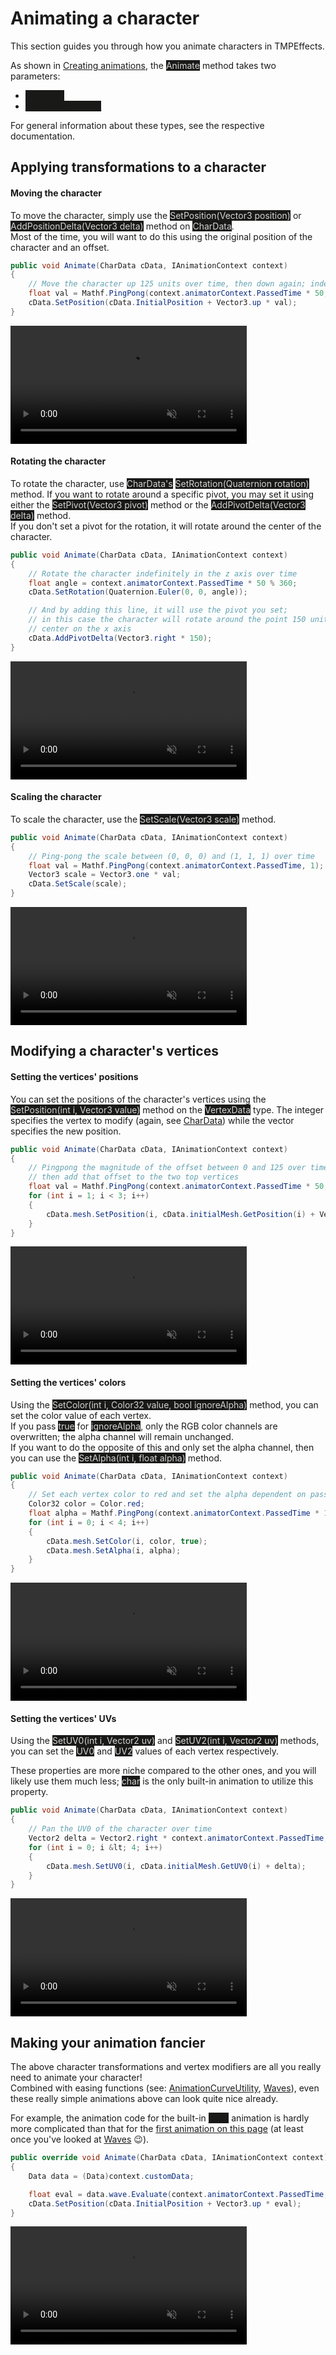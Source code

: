 # Animating a character 
This section guides you through how you animate characters in TMPEffects.

As shown in [Creating animations](tmpanimator_creatinganimations.md), the <mark style="color: lightgray; background-color: #191a18">Animate</mark> method takes two parameters:

- <mark style="color: lightgray; background-color: #191a18">[CharData](chardata.md)</mark>
- <mark style="color: lightgray; background-color: #191a18">[IAnimationContext](ianimationcontext.md)</mark>

For general information about these types, see the respective documentation.

## Applying transformations to a character
#### Moving the character
To move the character, simply use the <mark style="color: lightgray; background-color: #191a18">SetPosition(Vector3 position)</mark> or  <mark style="color: lightgray; background-color: #191a18">AddPositionDelta(Vector3 delta)</mark>
method on <mark style="color: lightgray; background-color: #191a18">CharData</mark>.  
Most of the time, you will want to do this using the original position of the character and an offset.

```csharp
public void Animate(CharData cData, IAnimationContext context)
{
    // Move the character up 125 units over time, then down again; indefinitely
    float val = Mathf.PingPong(context.animatorContext.PassedTime * 50, 125);
    cData.SetPosition(cData.InitialPosition + Vector3.up * val);
}
```

<video style="min-width: 300px; max-width: 2000px; width:75%; height:auto;" src="../videos/animatingacharacter/moving.mp4" width="320" height="240" autoplay loop muted>
  Your browser does not support the video tag.
</video>

#### Rotating the character
To rotate the character, use <mark style="color: lightgray; background-color: #191a18">CharData's</mark> <mark style="color: lightgray; background-color: #191a18">SetRotation(Quaternion rotation)</mark> method.
If you want to rotate around a specific pivot, you may set it using either the <mark style="color: lightgray; background-color: #191a18">SetPivot(Vector3 pivot)</mark> method or the <mark style="color: lightgray; background-color: #191a18">AddPivotDelta(Vector3 delta)</mark> method.  
If you don't set a pivot for the rotation, it will rotate around the center of the character.

```csharp
public void Animate(CharData cData, IAnimationContext context)
{
    // Rotate the character indefinitely in the z axis over time
    float angle = context.animatorContext.PassedTime * 50 % 360;
    cData.SetRotation(Quaternion.Euler(0, 0, angle));

    // And by adding this line, it will use the pivot you set;
    // in this case the character will rotate around the point 150 units from its
    // center on the x axis
    cData.AddPivotDelta(Vector3.right * 150);
}
```

<video style="min-width: 300px; max-width: 2000px; width:75%; height:auto;" src="../videos/animatingacharacter/rotating.mp4" width="320" height="240" autoplay loop muted>
  Your browser does not support the video tag.
</video>

#### Scaling the character
To scale the character, use the <mark style="color: lightgray; background-color: #191a18">SetScale(Vector3 scale)</mark> method.

```csharp
public void Animate(CharData cData, IAnimationContext context)
{
    // Ping-pong the scale between (0, 0, 0) and (1, 1, 1) over time
    float val = Mathf.PingPong(context.animatorContext.PassedTime, 1);
    Vector3 scale = Vector3.one * val;
    cData.SetScale(scale);
}
```

<video style="min-width: 300px; max-width: 2000px; width:75%; height:auto;" src="../videos/animatingacharacter/scaling.mp4" width="320" height="240" autoplay loop muted>
  Your browser does not support the video tag.
</video>

## Modifying a character's vertices
#### Setting the vertices' positions
You can set the positions of the character's vertices using the <mark style="color: lightgray; background-color: #191a18">SetPosition(int i, Vector3 value)</mark> method on the <mark style="color: lightgray; background-color: #191a18">VertexData</mark> type. The integer specifies the vertex to modify (again, see [CharData](chardata.md)) while the vector specifies the new position.

```csharp
public void Animate(CharData cData, IAnimationContext context)
{
    // Pingpong the magnitude of the offset between 0 and 125 over time,
    // then add that offset to the two top vertices 
    float val = Mathf.PingPong(context.animatorContext.PassedTime * 50, 125);
    for (int i = 1; i < 3; i++)
    {
        cData.mesh.SetPosition(i, cData.initialMesh.GetPosition(i) + Vector3.up * val);
    }
}
```

<video style="min-width: 300px; max-width: 2000px; width:75%; height:auto;" src="../videos/animatingacharacter/positions.mp4" width="320" height="240" autoplay loop muted>
  Your browser does not support the video tag.
</video>

#### Setting the vertices' colors
Using the <mark style="color: lightgray; background-color: #191a18">SetColor(int i, Color32 value, bool ignoreAlpha)</mark> method, you can set the color value of each vertex.   
If you pass <mark style="color: lightgray; background-color: #191a18">true</mark> for <mark style="color: lightgray; background-color: #191a18">ignoreAlpha</mark>, only the RGB color channels are overwritten;
the alpha channel will remain unchanged.  
If you want to do the opposite of this and only set the alpha channel, then you can use the <mark style="color: lightgray; background-color: #191a18">SetAlpha(int i, float alpha)</mark> method.
```csharp
public void Animate(CharData cData, IAnimationContext context)
{
    // Set each vertex color to red and set the alpha dependent on passed time.
    Color32 color = Color.red;
    float alpha = Mathf.PingPong(context.animatorContext.PassedTime * 125, 255);
    for (int i = 0; i < 4; i++)
    {
        cData.mesh.SetColor(i, color, true);
        cData.mesh.SetAlpha(i, alpha);
    }
}
```

<video style="min-width: 300px; max-width: 2000px; width:75%; height:auto;" src="../videos/animatingacharacter/colors.mp4" width="320" height="240" autoplay loop muted>
  Your browser does not support the video tag.
</video>

#### Setting the vertices' UVs
Using the <mark style="color: lightgray; background-color: #191a18">SetUV0(int i, Vector2 uv)</mark> and <mark style="color: lightgray; background-color: #191a18">SetUV2(int i, Vector2 uv)</mark> methods, you can set the <mark style="color: lightgray; background-color: #191a18">UV0</mark> and <mark style="color: lightgray; background-color: #191a18">UV2</mark> values of each vertex respectively.

These properties are more niche compared to the other ones, and you will likely use them much less; <mark style="color: lightgray; background-color: #191a18">char</mark> is the only built-in animation to utilize this property.
```csharp
public void Animate(CharData cData, IAnimationContext context)
{
    // Pan the UV0 of the character over time
    Vector2 delta = Vector2.right * context.animatorContext.PassedTime;
    for (int i = 0; i &lt; 4; i++)
    {
        cData.mesh.SetUV0(i, cData.initialMesh.GetUV0(i) + delta);
    }
}
```

<video style="min-width: 300px; max-width: 2000px; width:75%; height:auto;" src="../videos/animatingacharacter/uvs.mp4" width="320" height="240" autoplay loop muted>
  Your browser does not support the video tag.
</video>

## Making your animation fancier
The above character transformations and vertex modifiers are all you really need to animate your character!  
Combined with easing functions (see: [AnimationCurveUtility](animationcurveutility.md), [Waves](tmpanimator_animationutility_wave.md)), even these really simple animations above can look quite nice already.

For example, the animation code for the built-in <mark style="color: lightgray; background-color: #191a18">[jump](tmpanimator_builtinbasicanimations.md)</mark> animation is hardly more complicated than that
for the [first animation on this page](animatingacharacter.md#moving-the-character) (at least once you've looked at [Waves](tmpanimator_animationutility_wave.md) :wink:).

```csharp
public override void Animate(CharData cData, IAnimationContext context)
{
    Data data = (Data)context.customData;

    float eval = data.wave.Evaluate(context.animatorContext.PassedTime, GetWaveOffset(cData, context, data.waveOffsetType)).Item1;
    cData.SetPosition(cData.InitialPosition + Vector3.up * eval);
}
```

<video style="min-width: 300px; max-width: 2000px; width:75%; height:auto;" src="../videos/animatingacharacter/jumping.mp4" width="320" height="240" autoplay loop muted>
  Your browser does not support the video tag.
</video>